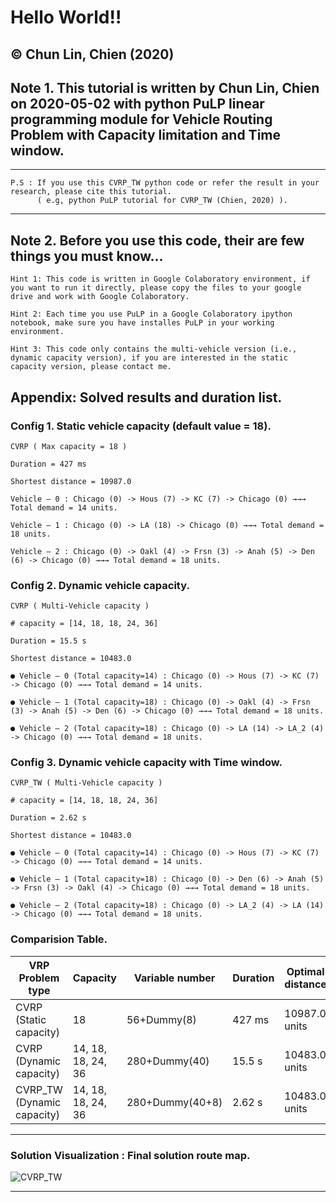 # **Hello World!!**
## © Chun Lin, Chien (2020)
## **Note 1. This tutorial is written by Chun Lin, Chien on 2020-05-02 with python PuLP linear programming module for Vehicle Routing Problem with Capacity limitation and Time window.**
---
```
P.S : If you use this CVRP_TW python code or refer the result in your research, please cite this tutorial.
      ( e.g, python PuLP tutorial for CVRP_TW (Chien, 2020) ).
```
---

## Note 2. Before you use this code, their are few things you must know...
```
Hint 1: This code is written in Google Colaboratory environment, if you want to run it directly, please copy the files to your google drive and work with Google Colaboratory.

Hint 2: Each time you use PuLP in a Google Colaboratory ipython notebook, make sure you have installes PuLP in your working environment.

Hint 3: This code only contains the multi-vehicle version (i.e., dynamic capacity version), if you are interested in the static capacity version, please contact me.
```
## Appendix: Solved results and duration list.
### Config 1. Static vehicle capacity (default value = 18).
```
CVRP ( Max capacity = 18 )

Duration = 427 ms

Shortest distance = 10987.0

Vehicle — 0 : Chicago (0) -> Hous (7) -> KC (7) -> Chicago (0) →→→ Total demand = 14 units.

Vehicle — 1 : Chicago (0) -> LA (18) -> Chicago (0) →→→ Total demand = 18 units.

Vehicle — 2 : Chicago (0) -> Oakl (4) -> Frsn (3) -> Anah (5) -> Den (6) -> Chicago (0) →→→ Total demand = 18 units.
```
### Config 2. Dynamic vehicle capacity.
```
CVRP ( Multi-Vehicle capacity )

# capacity = [14, 18, 18, 24, 36]

Duration = 15.5 s

Shortest distance = 10483.0

● Vehicle — 0 (Total capacity=14) : Chicago (0) -> Hous (7) -> KC (7) -> Chicago (0) →→→ Total demand = 14 units.

● Vehicle — 1 (Total capacity=18) : Chicago (0) -> Oakl (4) -> Frsn (3) -> Anah (5) -> Den (6) -> Chicago (0) →→→ Total demand = 18 units.

● Vehicle — 2 (Total capacity=18) : Chicago (0) -> LA (14) -> LA_2 (4) -> Chicago (0) →→→ Total demand = 18 units.
```
### Config 3. Dynamic vehicle capacity with Time window.
```
CVRP_TW ( Multi-Vehicle capacity )

# capacity = [14, 18, 18, 24, 36]

Duration = 2.62 s

Shortest distance = 10483.0

● Vehicle — 0 (Total capacity=14) : Chicago (0) -> Hous (7) -> KC (7) -> Chicago (0) →→→ Total demand = 14 units.

● Vehicle — 1 (Total capacity=18) : Chicago (0) -> Den (6) -> Anah (5) -> Frsn (3) -> Oakl (4) -> Chicago (0) →→→ Total demand = 18 units.

● Vehicle — 2 (Total capacity=18) : Chicago (0) -> LA_2 (4) -> LA (14) -> Chicago (0) →→→ Total demand = 18 units.
```
### Comparision Table.
VRP Problem type            |Capacity          |Variable number  |Duration  |Optimal distance
----------------------------|------------------|-----------------|----------|------------------------
CVRP (Static capacity)      |                18|      56+Dummy(8)|   427 ms |           10987.0 units
CVRP (Dynamic capacity)     |14, 18, 18, 24, 36|    280+Dummy(40)|   15.5 s |           10483.0 units
CVRP_TW (Dynamic capacity)  |14, 18, 18, 24, 36|  280+Dummy(40+8)|   2.62 s |           10483.0 units 
---
### Solution Visualization : Final solution route map.
![CVRP_TW](https://i.imgur.com/DZcNDr5.png)

---
